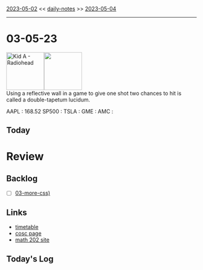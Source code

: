 [2023-05-02](daily_notes/2023-05-02) << [daily-notes](notes/daily-notes.md) >> [2023-05-04](daily_notes/2023-05-04)

---
# 03-05-23
<a href='spotify:album:6J6nlVu4JMveJz0YM9zDgL'><img src='https://i.scdn.co/image/c3aeb51328216ec61c11191d5c6c33f320164b95' alt='Kid A - Radiohead' height=100></a><img src='https://imgs.xkcd.com/comics/tapetum_lucidum.png' height=100>
<br>Using a reflective wall in a game to give one shot two chances to hit is called a double-tapetum lucidum.

AAPL : 168.52 
SP500 : 
TSLA :
GME :
AMC :

## Today



# Review


## Backlog
- [ ] [03-more-css)](notes/03-more-css.md)

## Links
- [timetable](https://i.imgur.com/9ghbvAG.png)
- [cosc page](https://cosc203.cspages.otago.ac.nz)
- [math 202 site](https://www.maths.otago.ac.nz/?resOLAF)

## Today's Log